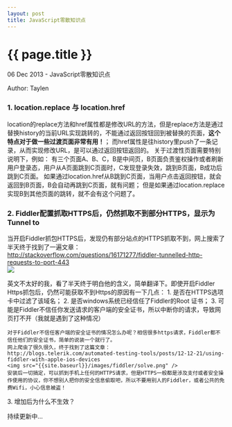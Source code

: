 ```yaml
---
layout: post
title: JavaScript零散知识点
---
```


{{ page.title }}
=================

<p class="meta">06 Dec 2013 - JavaScript零散知识点</p>
<p class="meta">Author: Taylen</p>


<h3>1. location.replace 与 location.href</h3>
<p class="pre">
	location的replace方法和href属性都是修改URL的方法，但是replace方法是通过替换history的当前URL实现跳转的，不能通过返回按钮回到被替换的页面，<b>这个特点对于做一些过渡页面非常有用！</b>；
	而href属性是往history里push了一条记录，从而实现修改URL，是可以通过返回按钮返回的。
	关于过渡性页面需要特别说明下，例如：
	有三个页面A、B、C，B是中间页，B页面负责鉴权操作或者刷新用户登录态，用户从A页面跳到C页面时，C发现登录失效，跳到B页面，B成功后跳到C页面。
	如果通过location.href从B跳到C页面，当用户点击返回按钮，就会返回到B页面，B会自动再跳到C页面，就有问题；
	但是如果通过location.replace实现B到其他页面的跳转，就不会有这个问题了。
</p>

<h3>2. Fiddler配置抓取HTTPS后，仍然抓取不到部分HTTPS，显示为Tunnel to</h3>
<p>
	当开启Fiddler抓包HTTPS后，发现仍有部分站点的HTTPS抓取不到，网上搜索了半天终于找到了一遍文章：<br/>
	<a href="http://stackoverflow.com/questions/16171277/fiddler-tunnelled-http-requests-to-port-443" target="_blank">http://stackoverflow.com/questions/16171277/fiddler-tunnelled-http-requests-to-port-443</a><br/>
	<img src="{{site.baseurl}}/images/fiddler/https.png"/>
</p>
<p class="pre">
	英文不太好的我，看了半天终于明白他的含义，简单翻译下。即使开启Fiddler Https抓包后，仍然可能获取不到Https的原因有一下几点：
	1. 是否在HTTPS选项卡中过滤了该域名；
	2. 是否windows系统已经信任了Fiddler的Root 证书；
	3. 可能是Fiddler不信任你发送请求的客户端的安全证书，所以中断你的请求，导致网页打不开（我就是遇到了这种情况）

	对于Fiddler不信任客户端的安全证书的情况怎么办呢？相信很多https请求，Fiddler都不信任他们的安全证书，简单的说装一个就行了。
	网上爬虫了很久很久，终于找到了这篇文章：
	http://blogs.telerik.com/automated-testing-tools/posts/12-12-21/using-fiddler-with-apple-ios-devices
	<img src="{{site.baseurl}}/images/fiddler/solve.png" />
	安装后一切搞定，可以抓到手机上任何的HTTPS请求，但是HTTPS一般都是涉及支付或者安全操作使用的协议，你不想别人把你的安全信息偷取吧，所以不要用别人的Fiddler，或者公共的免费Wifi，小心信息被盗！
</p>
<p>
	3. 增加后为什么不生效？
</p>

<p>
	持续更新中...
</p>


